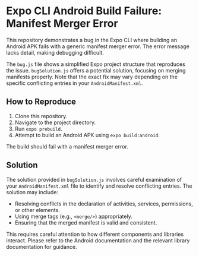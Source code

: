 # Expo CLI Android Build Failure: Manifest Merger Error

This repository demonstrates a bug in the Expo CLI where building an Android APK fails with a generic manifest merger error. The error message lacks detail, making debugging difficult.

The `bug.js` file shows a simplified Expo project structure that reproduces the issue.  `bugSolution.js` offers a potential solution, focusing on merging manifests properly.  Note that the exact fix may vary depending on the specific conflicting entries in your `AndroidManifest.xml`.

## How to Reproduce

1. Clone this repository.
2. Navigate to the project directory.
3. Run `expo prebuild`.
4. Attempt to build an Android APK using `expo build:android`.

The build should fail with a manifest merger error.

## Solution

The solution provided in `bugSolution.js` involves careful examination of your `AndroidManifest.xml` file to identify and resolve conflicting entries. The solution may include:

* Resolving conflicts in the declaration of activities, services, permissions, or other elements.
* Using merge tags (e.g., `<merge/>`) appropriately. 
* Ensuring that the merged manifest is valid and consistent.

This requires careful attention to how different components and libraries interact. Please refer to the Android documentation and the relevant library documentation for guidance.